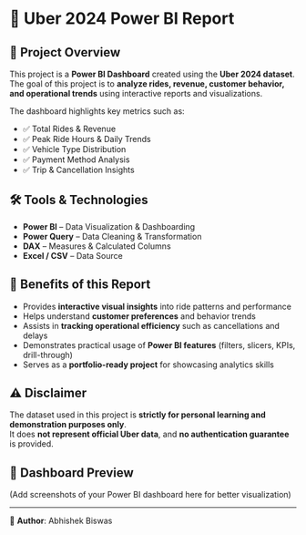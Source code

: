 # 🚖 Uber 2024 Power BI Report  

## 📌 Project Overview  
This project is a **Power BI Dashboard** created using the **Uber 2024 dataset**.  
The goal of this project is to **analyze rides, revenue, customer behavior, and operational trends** using interactive reports and visualizations.  

The dashboard highlights key metrics such as:  
- ✅ Total Rides & Revenue  
- ✅ Peak Ride Hours & Daily Trends  
- ✅ Vehicle Type Distribution  
- ✅ Payment Method Analysis  
- ✅ Trip & Cancellation Insights  

## 🛠️ Tools & Technologies  
- **Power BI** – Data Visualization & Dashboarding  
- **Power Query** – Data Cleaning & Transformation  
- **DAX** – Measures & Calculated Columns  
- **Excel / CSV** – Data Source  

## 🎯 Benefits of this Report  
- Provides **interactive visual insights** into ride patterns and performance  
- Helps understand **customer preferences** and behavior trends  
- Assists in **tracking operational efficiency** such as cancellations and delays  
- Demonstrates practical usage of **Power BI features** (filters, slicers, KPIs, drill-through)  
- Serves as a **portfolio-ready project** for showcasing analytics skills  

## ⚠️ Disclaimer  
The dataset used in this project is **strictly for personal learning and demonstration purposes only**.  
It does **not represent official Uber data**, and **no authentication guarantee** is provided.  

## 📸 Dashboard Preview  
(Add screenshots of your Power BI dashboard here for better visualization)  

---

👤 **Author**: Abhishek Biswas  
